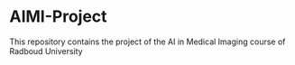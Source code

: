 # AIMI-Project
This repository contains the project of the AI in Medical Imaging course of Radboud University
